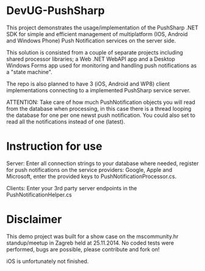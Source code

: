 DevUG-PushSharp
===============

This project demonstrates the usage/implementation of the PushSharp .NET SDK for simple and efficient management of multiplatform (IOS, Android and Windows Phone) Push Notification services on the server side. 

This solution is consisted from a couple of separate projects including shared processor libraries; a Web .NET WebAPI    app and a Desktop Windows Forms app used for monitoring and handling push notifications as a "state machine".

The repo is also planned to have 3 (iOS, Android and WP8) client implementations connecting to a implemented PushSharp service server.

ATTENTION: Take care of how much PushNotification objects you will read from the database when processing, in this case there is a thread looping the database for one per one newst push notification. You could also set to read all the notifications instead of one (latest).

Instruction for use
===============
Server: Enter all connection strings to your database where needed, register for push notifications on the service providers: Google, Apple and Microsoft, enter the provided keys to PushNotificationProcessor.cs.

Clients: Enter your 3rd party server endpoints in the PushNotificationHelper.cs

Disclaimer
===============
This demo project was built for a show case on the mscommunity.hr standup/meetup in Zagreb held at 25.11.2014. No coded tests were performed, bugs are possible, please contribute and fork on!

iOS is unfortunately not finished.

